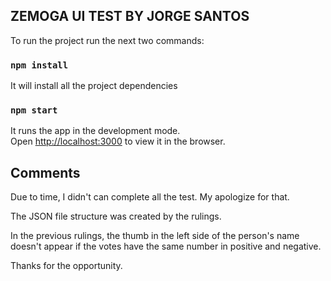 ## ZEMOGA UI TEST BY JORGE SANTOS

To run the project run the next two commands:

### `npm install`

It will install all the project dependencies

### `npm start`

It runs the app in the development mode.<br />
Open [http://localhost:3000](http://localhost:3000) to view it in the browser.

## Comments

Due to time, I didn't can complete all the test. My apologize for that.

The JSON file structure was created by the rulings.

In the previous rulings, the thumb in the left side of the person's name doesn't appear if the votes have the same number in positive and negative.

Thanks for the opportunity.